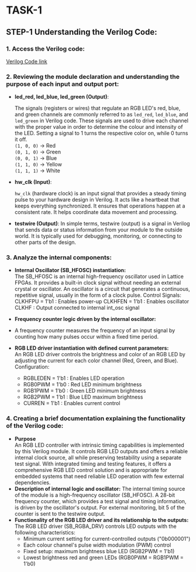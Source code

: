 # TASK-1

## STEP-1 Understanding the Verilog Code:

### **1. Access the Verilog code:**
[Verilog Code link](https://github.com/thesourcerer8/VSDSquadron_FM/blob/main/led_blue/top.v)

### **2. Reviewing the module declaration and understanding the purpose of each input and output port:**
+ **led_red, led_blue, led_green (Output)**:
 
  The signals (registers or wires) that regulate an RGB LED's red, blue, and green channels are commonly referred to as ``led_red``, ``led_blue``, and ``led_green`` in Verilog code.
  These signals are used to drive each channel with the proper value in order to determine the colour and intensity of the LED. Setting a signal to 1 turns the respective color on, while 0 turns it off.  
  ``(1, 0, 0)`` → Red  
  ``(0, 1, 0)`` → Green  
  ``(0, 0, 1)`` → Blue  
  ``(1, 1, 0)`` → Yellow  
  ``(1, 1, 1)`` → White
+ **hw_clk (Input)**:
 
  ``hw_clk`` (hardware clock) is an input signal that provides a steady timing pulse to your hardware design in Verilog. It acts like a heartbeat that keeps everything synchronized. It ensures that operations happen at a consistent rate. It helps coordinate data movement and processing.

+ **testwire (Output)**:
  In simple terms, testwire (output) is a signal in Verilog that sends data or status information from your module to the outside world. It is typically used for debugging, monitoring, or connecting to other parts of the design.

### **3. Analyze the internal components:**

+ **Internal Oscillator (SB_HFOSC) instantiation:**  
  The SB_HFOSC is an internal high-frequency oscillator used in Lattice FPGAs. It provides a built-in clock signal without needing an external crystal or oscillator. An oscillator is a circuit that generates a continuous, repetitive signal, usually in the form of a clock pulse.
  Control Signals:
    CLKHFPU = 1'b1 : Enables power-up
    CLKHFEN = 1'b1 : Enables oscillator
    CLKHF : Output connected to internal int_osc signal
  
+ **Frequency counter logic driven by the internal oscillator:**
+ 
  A frequency counter measures the frequency of an input signal by counting how many pulses occur within a fixed time period.
  
+ **RGB LED driver instantiation with defined current parameters:**  
  An RGB LED driver controls the brightness and color of an RGB LED by adjusting the current for each color channel (Red, Green, and Blue).
  Configuration:
    + RGBLEDEN = 1'b1 : Enables LED operation
    + RGB0PWM = 1'b0 : Red LED minimum brightness
    + RGB1PWM = 1'b0 : Green LED minimum brightness
    + RGB2PWM = 1'b1 : Blue LED maximum brightness
    + CURREN = 1'b1 : Enables current control
 
 ### **4. Creating a brief documentation explaining the functionality of the Verilog code:** 
 + **Purpose**  
  An RGB LED controller with intrinsic timing capabilities is implemented by this Verilog module.  It controls RGB LED outputs and offers a reliable internal clock source, all while preserving testability using a separate test signal.  With integrated timing and testing features, it offers a comprehensive RGB LED control solution and is appropriate for embedded systems that need reliable LED operation with few external dependencies.
+ **Description of internal logic and oscillator:**
The internal timing source of the module is a high-frequency oscillator (SB_HFOSC).  A 28-bit frequency counter, which provides a test signal and timing information, is driven by the oscillator's output.  For external monitoring, bit 5 of the counter is sent to the testwire output.
+ **Functionality of the RGB LED driver and its relationship to the outputs:**
  The RGB LED driver (SB_RGBA_DRV) controls LED outputs with the following characteristics:  
   + Minimum current setting for current-controlled outputs ("0b000001")  
   + Each colour channel's pulse width modulation (PWM) control  
   + Fixed setup: maximum brightness blue LED (RGB2PWM = 1'b1)  
   + Lowest brightness red and green LEDs (RGB0PWM = RGB1PWM = 1'b0)  





